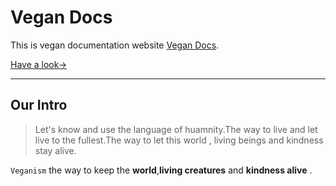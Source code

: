 # Vegan Docs

This is vegan documentation website [Vegan Docs](https://vegandocss.vercel.app/).

[ Have a look→](https://vegandocss.vercel.app/)

___

## Our Intro

>Let's know and use the language of huamnity.The way to live and let live to the fullest.The way to let this world , living beings and kindness stay alive.

`Veganism` the way to keep the **world**,**living creatures** and **kindness alive** .



















